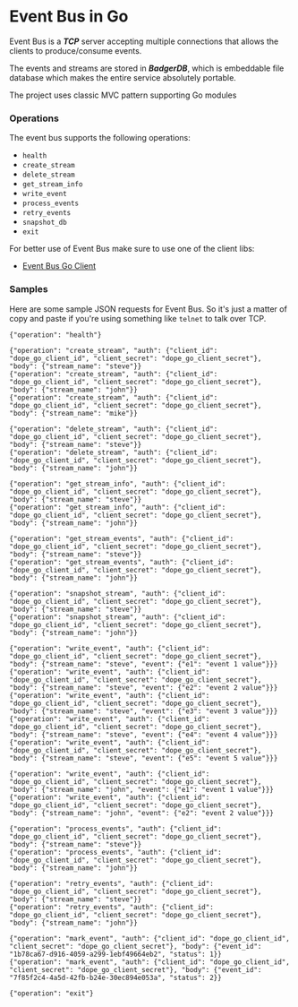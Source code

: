 # Event Bus in Go

Event Bus is a ***TCP*** server accepting multiple connections
that allows the clients to produce/consume events.

The events and streams are stored in ***BadgerDB***, which is embeddable
file database which makes the entire service absolutely portable.

The project uses classic MVC pattern supporting Go modules

### Operations

The event bus supports the following operations:

- `health`
- `create_stream`
- `delete_stream`
- `get_stream_info`
- `write_event`
- `process_events`
- `retry_events`
- `snapshot_db`
- `exit`

For better use of Event Bus make sure to use one of the client libs:

- [Event Bus Go Client](https://github.com/go-web-dev/event-bus-go-client)

### Samples

Here are some sample JSON requests for Event Bus.
So it's just a matter of copy and paste if you're using
something like `telnet` to talk over TCP.

```
{"operation": "health"}

{"operation": "create_stream", "auth": {"client_id": "dope_go_client_id", "client_secret": "dope_go_client_secret"}, "body": {"stream_name": "steve"}}
{"operation": "create_stream", "auth": {"client_id": "dope_go_client_id", "client_secret": "dope_go_client_secret"}, "body": {"stream_name": "john"}}
{"operation": "create_stream", "auth": {"client_id": "dope_go_client_id", "client_secret": "dope_go_client_secret"}, "body": {"stream_name": "mike"}}

{"operation": "delete_stream", "auth": {"client_id": "dope_go_client_id", "client_secret": "dope_go_client_secret"}, "body": {"stream_name": "steve"}}
{"operation": "delete_stream", "auth": {"client_id": "dope_go_client_id", "client_secret": "dope_go_client_secret"}, "body": {"stream_name": "john"}}

{"operation": "get_stream_info", "auth": {"client_id": "dope_go_client_id", "client_secret": "dope_go_client_secret"}, "body": {"stream_name": "steve"}}
{"operation": "get_stream_info", "auth": {"client_id": "dope_go_client_id", "client_secret": "dope_go_client_secret"}, "body": {"stream_name": "john"}}

{"operation": "get_stream_events", "auth": {"client_id": "dope_go_client_id", "client_secret": "dope_go_client_secret"}, "body": {"stream_name": "steve"}}
{"operation": "get_stream_events", "auth": {"client_id": "dope_go_client_id", "client_secret": "dope_go_client_secret"}, "body": {"stream_name": "john"}}

{"operation": "snapshot_stream", "auth": {"client_id": "dope_go_client_id", "client_secret": "dope_go_client_secret"}, "body": {"stream_name": "steve"}}
{"operation": "snapshot_stream", "auth": {"client_id": "dope_go_client_id", "client_secret": "dope_go_client_secret"}, "body": {"stream_name": "john"}}

{"operation": "write_event", "auth": {"client_id": "dope_go_client_id", "client_secret": "dope_go_client_secret"}, "body": {"stream_name": "steve", "event": {"e1": "event 1 value"}}}
{"operation": "write_event", "auth": {"client_id": "dope_go_client_id", "client_secret": "dope_go_client_secret"}, "body": {"stream_name": "steve", "event": {"e2": "event 2 value"}}}
{"operation": "write_event", "auth": {"client_id": "dope_go_client_id", "client_secret": "dope_go_client_secret"}, "body": {"stream_name": "steve", "event": {"e3": "event 3 value"}}}
{"operation": "write_event", "auth": {"client_id": "dope_go_client_id", "client_secret": "dope_go_client_secret"}, "body": {"stream_name": "steve", "event": {"e4": "event 4 value"}}}
{"operation": "write_event", "auth": {"client_id": "dope_go_client_id", "client_secret": "dope_go_client_secret"}, "body": {"stream_name": "steve", "event": {"e5": "event 5 value"}}}

{"operation": "write_event", "auth": {"client_id": "dope_go_client_id", "client_secret": "dope_go_client_secret"}, "body": {"stream_name": "john", "event": {"e1": "event 1 value"}}}
{"operation": "write_event", "auth": {"client_id": "dope_go_client_id", "client_secret": "dope_go_client_secret"}, "body": {"stream_name": "john", "event": {"e2": "event 2 value"}}}

{"operation": "process_events", "auth": {"client_id": "dope_go_client_id", "client_secret": "dope_go_client_secret"}, "body": {"stream_name": "steve"}}
{"operation": "process_events", "auth": {"client_id": "dope_go_client_id", "client_secret": "dope_go_client_secret"}, "body": {"stream_name": "john"}}

{"operation": "retry_events", "auth": {"client_id": "dope_go_client_id", "client_secret": "dope_go_client_secret"}, "body": {"stream_name": "steve"}}
{"operation": "retry_events", "auth": {"client_id": "dope_go_client_id", "client_secret": "dope_go_client_secret"}, "body": {"stream_name": "john"}}

{"operation": "mark_event", "auth": {"client_id": "dope_go_client_id", "client_secret": "dope_go_client_secret"}, "body": {"event_id": "1b78ca67-d916-4059-a299-1ebf49664eb2", "status": 1}}
{"operation": "mark_event", "auth": {"client_id": "dope_go_client_id", "client_secret": "dope_go_client_secret"}, "body": {"event_id": "7f85f2c4-4a5d-42fb-b24e-30ec894e053a", "status": 2}}

{"operation": "exit"}
```
